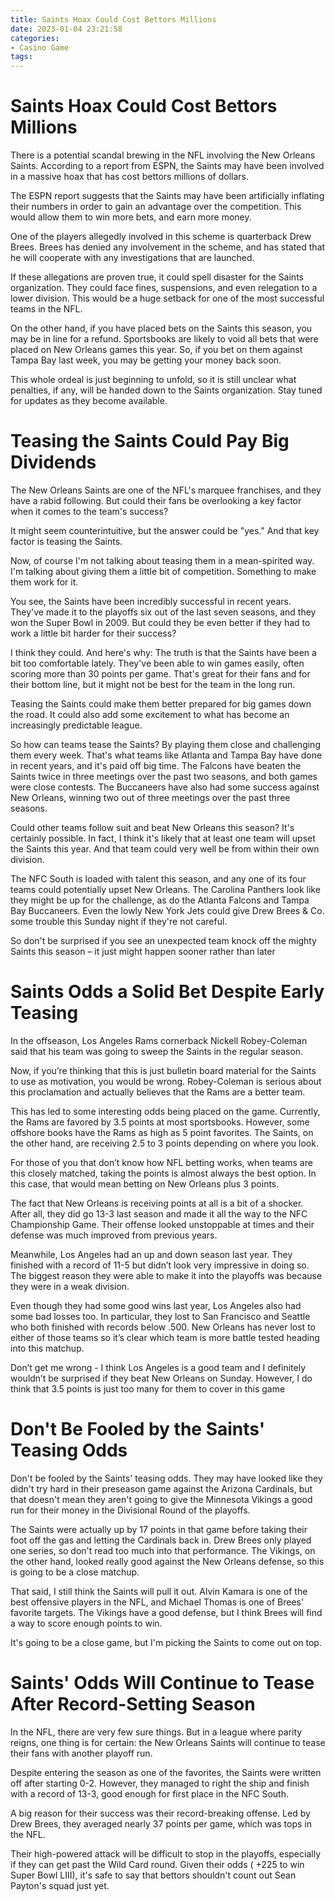```yaml
---
title: Saints Hoax Could Cost Bettors Millions
date: 2023-01-04 23:21:58
categories:
- Casino Game
tags:
---
```



#  Saints Hoax Could Cost Bettors Millions

There is a potential scandal brewing in the NFL involving the New Orleans Saints. According to a report from ESPN, the Saints may have been involved in a massive hoax that has cost bettors millions of dollars.

The ESPN report suggests that the Saints may have been artificially inflating their numbers in order to gain an advantage over the competition. This would allow them to win more bets, and earn more money.

One of the players allegedly involved in this scheme is quarterback Drew Brees. Brees has denied any involvement in the scheme, and has stated that he will cooperate with any investigations that are launched.

If these allegations are proven true, it could spell disaster for the Saints organization. They could face fines, suspensions, and even relegation to a lower division. This would be a huge setback for one of the most successful teams in the NFL.

On the other hand, if you have placed bets on the Saints this season, you may be in line for a refund. Sportsbooks are likely to void all bets that were placed on New Orleans games this year. So, if you bet on them against Tampa Bay last week, you may be getting your money back soon.

This whole ordeal is just beginning to unfold, so it is still unclear what penalties, if any, will be handed down to the Saints organization. Stay tuned for updates as they become available.

#  Teasing the Saints Could Pay Big Dividends

The New Orleans Saints are one of the NFL's marquee franchises, and they have a rabid following. But could their fans be overlooking a key factor when it comes to the team's success?

It might seem counterintuitive, but the answer could be "yes." And that key factor is teasing the Saints.

Now, of course I'm not talking about teasing them in a mean-spirited way. I'm talking about giving them a little bit of competition. Something to make them work for it.

You see, the Saints have been incredibly successful in recent years. They've made it to the playoffs six out of the last seven seasons, and they won the Super Bowl in 2009. But could they be even better if they had to work a little bit harder for their success?

I think they could. And here's why: The truth is that the Saints have been a bit too comfortable lately. They've been able to win games easily, often scoring more than 30 points per game. That's great for their fans and for their bottom line, but it might not be best for the team in the long run.

Teasing the Saints could make them better prepared for big games down the road. It could also add some excitement to what has become an increasingly predictable league.

So how can teams tease the Saints? By playing them close and challenging them every week. That's what teams like Atlanta and Tampa Bay have done in recent years, and it's paid off big time. The Falcons have beaten the Saints twice in three meetings over the past two seasons, and both games were close contests. The Buccaneers have also had some success against New Orleans, winning two out of three meetings over the past three seasons.

Could other teams follow suit and beat New Orleans this season? It's certainly possible. In fact, I think it's likely that at least one team will upset the Saints this year. And that team could very well be from within their own division.

The NFC South is loaded with talent this season, and any one of its four teams could potentially upset New Orleans. The Carolina Panthers look like they might be up for the challenge, as do the Atlanta Falcons and Tampa Bay Buccaneers. Even the lowly New York Jets could give Drew Brees & Co. some trouble this Sunday night if they're not careful.


So don't be surprised if you see an unexpected team knock off the mighty Saints this season – it just might happen sooner rather than later

#  Saints Odds a Solid Bet Despite Early Teasing

In the offseason, Los Angeles Rams cornerback Nickell Robey-Coleman said that his team was going to sweep the Saints in the regular season.

Now, if you’re thinking that this is just bulletin board material for the Saints to use as motivation, you would be wrong. Robey-Coleman is serious about this proclamation and actually believes that the Rams are a better team.

This has led to some interesting odds being placed on the game. Currently, the Rams are favored by 3.5 points at most sportsbooks. However, some offshore books have the Rams as high as 5 point favorites. The Saints, on the other hand, are receiving 2.5 to 3 points depending on where you look.

For those of you that don’t know how NFL betting works, when teams are this closely matched, taking the points is almost always the best option. In this case, that would mean betting on New Orleans plus 3 points.

The fact that New Orleans is receiving points at all is a bit of a shocker. After all, they did go 13-3 last season and made it all the way to the NFC Championship Game. Their offense looked unstoppable at times and their defense was much improved from previous years.

Meanwhile, Los Angeles had an up and down season last year. They finished with a record of 11-5 but didn’t look very impressive in doing so. The biggest reason they were able to make it into the playoffs was because they were in a weak division.

Even though they had some good wins last year, Los Angeles also had some bad losses too. In particular, they lost to San Francisco and Seattle who both finished with records below .500. New Orleans has never lost to either of those teams so it’s clear which team is more battle tested heading into this matchup.

Don’t get me wrong - I think Los Angeles is a good team and I definitely wouldn’t be surprised if they beat New Orleans on Sunday. However, I do think that 3.5 points is just too many for them to cover in this game

#  Don't Be Fooled by the Saints' Teasing Odds

Don't be fooled by the Saints' teasing odds. They may have looked like they didn't try hard in their preseason game against the Arizona Cardinals, but that doesn't mean they aren't going to give the Minnesota Vikings a good run for their money in the Divisional Round of the playoffs.

The Saints were actually up by 17 points in that game before taking their foot off the gas and letting the Cardinals back in. Drew Brees only played one series, so don't read too much into that performance. The Vikings, on the other hand, looked really good against the New Orleans defense, so this is going to be a close matchup.

That said, I still think the Saints will pull it out. Alvin Kamara is one of the best offensive players in the NFL, and Michael Thomas is one of Brees' favorite targets. The Vikings have a good defense, but I think Brees will find a way to score enough points to win.

It's going to be a close game, but I'm picking the Saints to come out on top.

#  Saints' Odds Will Continue to Tease After Record-Setting Season

In the NFL, there are very few sure things. But in a league where parity reigns, one thing is for certain: the New Orleans Saints will continue to tease their fans with another playoff run.

Despite entering the season as one of the favorites, the Saints were written off after starting 0-2. However, they managed to right the ship and finish with a record of 13-3, good enough for first place in the NFC South.

A big reason for their success was their record-breaking offense. Led by Drew Brees, they averaged nearly 37 points per game, which was tops in the NFL.

Their high-powered attack will be difficult to stop in the playoffs, especially if they can get past the Wild Card round. Given their odds ( +225 to win Super Bowl LIII), it's safe to say that bettors shouldn't count out Sean Payton's squad just yet.